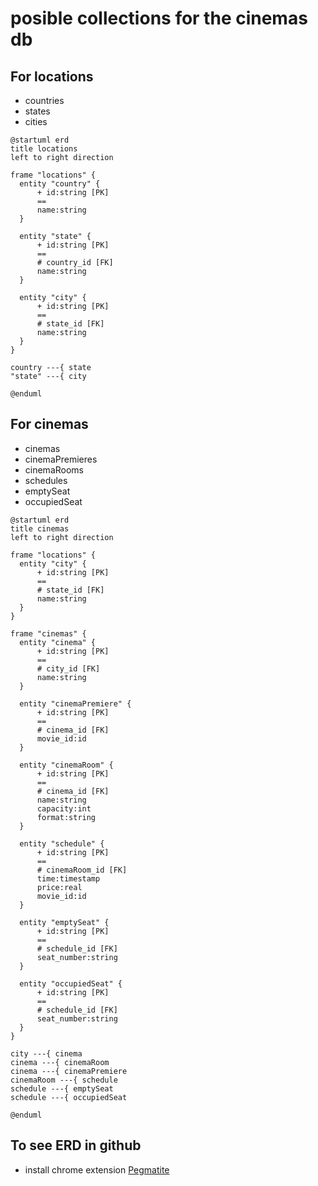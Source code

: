 # posible collections for the cinemas db

## For locations

- countries
- states
- cities

```uml
@startuml erd
title locations
left to right direction

frame "locations" {
  entity "country" {
      + id:string [PK]
      ==
      name:string
  }

  entity "state" {
      + id:string [PK]
      ==
      # country_id [FK]
      name:string
  }

  entity "city" {
      + id:string [PK]
      ==
      # state_id [FK]
      name:string
  }
}

country ---{ state
"state" ---{ city

@enduml
```

## For cinemas

- cinemas
- cinemaPremieres
- cinemaRooms
- schedules
- emptySeat
- occupiedSeat

```uml
@startuml erd
title cinemas
left to right direction

frame "locations" {
  entity "city" {
      + id:string [PK]
      ==
      # state_id [FK]
      name:string
  }
}

frame "cinemas" {
  entity "cinema" {
      + id:string [PK]
      ==
      # city_id [FK]
      name:string
  }

  entity "cinemaPremiere" {
      + id:string [PK]
      ==
      # cinema_id [FK]
      movie_id:id
  }  

  entity "cinemaRoom" {
      + id:string [PK]
      ==
      # cinema_id [FK]
      name:string
      capacity:int
      format:string
  }

  entity "schedule" {
      + id:string [PK]
      ==
      # cinemaRoom_id [FK]
      time:timestamp
      price:real
      movie_id:id
  }

  entity "emptySeat" {
      + id:string [PK]
      ==
      # schedule_id [FK]
      seat_number:string
  }

  entity "occupiedSeat" {
      + id:string [PK]
      ==
      # schedule_id [FK]
      seat_number:string
  }  
}

city ---{ cinema
cinema ---{ cinemaRoom
cinema ---{ cinemaPremiere
cinemaRoom ---{ schedule
schedule ---{ emptySeat
schedule ---{ occupiedSeat

@enduml
```

## To see ERD in github

- install chrome extension [Pegmatite](https://chrome.google.com/webstore/detail/pegmatite/jegkfbnfbfnohncpcfcimepibmhlkldo)
